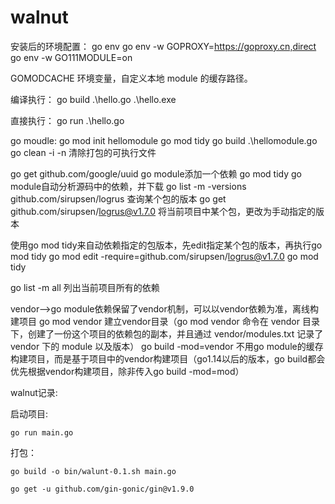 # walnut

安装后的环境配置：
go env
go env -w GOPROXY=https://goproxy.cn,direct
go env -w GO111MODULE=on

GOMODCACHE 环境变量，自定义本地 module 的缓存路径。

编译执行：
go build .\hello.go
.\hello.exe

直接执行：
go run .\hello.go

go moudle:
go mod init hellomodule
go mod tidy
go build .\hellomodule.go
go clean -i -n 			清除打包的可执行文件

go get github.com/google/uuid	go module添加一个依赖
go mod tidy			go module自动分析源码中的依赖，并下载
go list -m -versions github.com/sirupsen/logrus	查询某个包的版本
go get github.com/sirupsen/logrus@v1.7.0	将当前项目中某个包，更改为手动指定的版本

使用go mod tidy来自动依赖指定的包版本，先edit指定某个包的版本，再执行go mod tidy
go mod edit -require=github.com/sirupsen/logrus@v1.7.0
go mod tidy

go list -m all	列出当前项目所有的依赖

vendor-->go module依赖保留了vendor机制，可以以vendor依赖为准，离线构建项目
go mod vendor	建立vendor目录（go mod vendor 命令在 vendor 目录下，创建了一份这个项目的依赖包的副本，并且通过 vendor/modules.txt 记录了 vendor 下的 module 以及版本）
go build -mod=vendor	不用go module的缓存构建项目，而是基于项目中的vendor构建项目（go1.14以后的版本，go build都会优先根据vendor构建项目，除非传入go build -mod=mod）

walnut记录:

启动项目:

`go run main.go`

打包：

`go build -o bin/walunt-0.1.sh main.go`

`go get -u github.com/gin-gonic/gin@v1.9.0`
